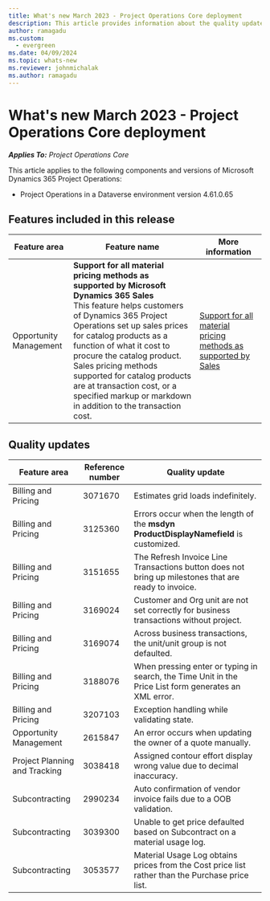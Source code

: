 ```yaml
---
title: What's new March 2023 - Project Operations Core deployment
description: This article provides information about the quality updates that are available in the March 2023 release of Microsoft Dynamics 365 Project Operations Core deployment.
author: ramagadu
ms.custom:
  - evergreen
ms.date: 04/09/2024
ms.topic: whats-new
ms.reviewer: johnmichalak 
ms.author: ramagadu
---
```


# What's new March 2023 - Project Operations Core deployment

_**Applies To:** Project Operations Core_

This article applies to the following components and versions of Microsoft Dynamics 365 Project Operations:

- Project Operations in a Dataverse environment version 4.61.0.65

## Features included in this release

| Feature area | Feature name | More information |
| --- | --- | --- |
| Opportunity Management | **Support for all material pricing methods as supported by Microsoft Dynamics 365 Sales**<br>This feature helps customers of Dynamics 365 Project Operations set up sales prices for catalog products as a function of what it cost to procure the catalog product. Sales pricing methods supported for catalog products are at transaction cost, or a specified markup or markdown in addition to the transaction cost.| [Support for all material pricing methods as supported by Sales](/dynamics365/project-operations/pricing-costing/set-up-cost-sales-rates-materials)  |

## Quality updates
| Feature area | Reference number | Quality update |
| --- | --- | --- |
|Billing and Pricing|3071670|Estimates grid loads indefinitely.|
|Billing and Pricing|3125360|Errors occur when the length of the **msdyn ProductDisplayNamefield** is customized.|
|Billing and Pricing|3151655|The Refresh Invoice Line Transactions button does not bring up milestones that are ready to invoice.|
|Billing and Pricing|3169024|Customer and Org unit are not set correctly for business transactions without project.|
|Billing and Pricing|3169074|Across business transactions, the unit/unit group is not defaulted.|
|Billing and Pricing|3188076|When pressing enter or typing in search, the Time Unit in the Price List form generates an XML error.|
|Billing and Pricing|3207103|Exception handling while validating state.|
|Opportunity Management|2615847|An error occurs when updating the owner of a quote manually.|
|Project Planning and Tracking|3038418|Assigned contour effort display wrong value due to decimal inaccuracy.|
|Subcontracting|2990234|Auto confirmation of vendor invoice fails due to a OOB validation.|
|Subcontracting|3039300|Unable to get price defaulted based on Subcontract on a material usage log.|
|Subcontracting|3053577|Material Usage Log obtains prices from the Cost price list rather than the Purchase price list.|
